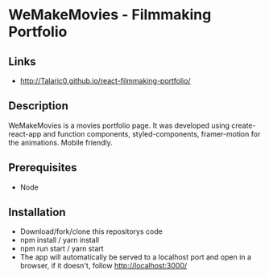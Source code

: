 # WeMakeMovies - Filmmaking Portfolio

## Links

- http://Talaric0.github.io/react-filmmaking-portfolio/

## Description

<p>WeMakeMovies is a movies portfolio page. It was developed using create-react-app and function components, styled-components, framer-motion for the animations. Mobile friendly.</p>

## Prerequisites

<ul>
  <li>Node</li>
</ul>

## Installation

<ul>
  <li>Download/fork/clone this repositorys code</li>
  <li>npm install / yarn install</li>
  <li>npm run start / yarn start</li>
  <li>The app will automatically be served to a localhost port and open in a browser, if it doesn't, follow <a href="http://localhost:3000/" target="_blank">http://localhost:3000/</a></li>
</ul>
